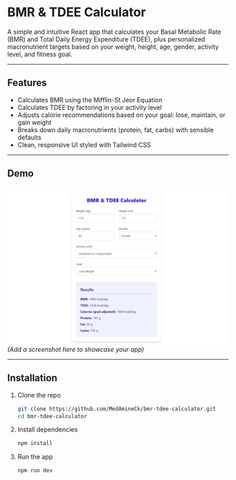 # BMR & TDEE Calculator

A simple and intuitive React app that calculates your Basal Metabolic Rate (BMR) and Total Daily Energy Expenditure (TDEE), plus personalized macronutrient targets based on your weight, height, age, gender, activity level, and fitness goal.

---

## Features

- Calculates BMR using the Mifflin-St Jeor Equation  
- Calculates TDEE by factoring in your activity level  
- Adjusts calorie recommendations based on your goal: lose, maintain, or gain weight  
- Breaks down daily macronutrients (protein, fat, carbs) with sensible defaults  
- Clean, responsive UI styled with Tailwind CSS  

---

## Demo

![Screenshot](./screenshot.png)  
*(Add a screenshot here to showcase your app)*

---

## Installation

1. Clone the repo  
   ```bash
   git clone https://github.com/MedAmineCk/bmr-tdee-calculator.git
   cd bmr-tdee-calculator
2. Install dependencies  
   ```bash
   npm install
    ```
3. Run the app  
   ```bash
   npm run dev
   ```
